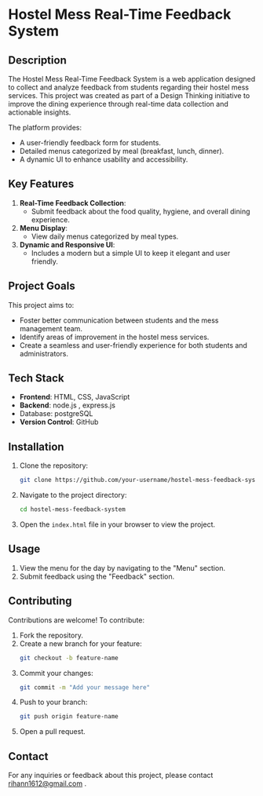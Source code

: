 # Hostel Mess Real-Time Feedback System

## Description

The Hostel Mess Real-Time Feedback System is a web application designed to collect and analyze feedback from students regarding their hostel mess services. This project was created as part of a Design Thinking initiative to improve the dining experience through real-time data collection and actionable insights.

The platform provides:

- A user-friendly feedback form for students.
- Detailed menus categorized by meal (breakfast, lunch, dinner).
- A dynamic UI to enhance usability and accessibility.

## Key Features

1. **Real-Time Feedback Collection**:
   - Submit feedback about the food quality, hygiene, and overall dining experience.
2. **Menu Display**:
   - View daily menus categorized by meal types.
3. **Dynamic and Responsive UI**:
   - Includes a modern but a simple UI to keep it elegant and user friendly.

## Project Goals

This project aims to:

- Foster better communication between students and the mess management team.
- Identify areas of improvement in the hostel mess services.
- Create a seamless and user-friendly experience for both students and administrators.

## Tech Stack

- **Frontend**: HTML, CSS, JavaScript
- **Backend**: node.js , express.js 
- Database: postgreSQL
- **Version Control**: GitHub

## Installation

1. Clone the repository:
   ```bash
   git clone https://github.com/your-username/hostel-mess-feedback-system.git
   ```
2. Navigate to the project directory:
   ```bash
   cd hostel-mess-feedback-system
   ```
3. Open the `index.html` file in your browser to view the project.

## Usage

1. View the menu for the day by navigating to the "Menu" section.
2. Submit feedback using the "Feedback" section.

## Contributing

Contributions are welcome! To contribute:

1. Fork the repository.
2. Create a new branch for your feature:
   ```bash
   git checkout -b feature-name
   ```
3. Commit your changes:
   ```bash
   git commit -m "Add your message here"
   ```
4. Push to your branch:
   ```bash
   git push origin feature-name
   ```
5. Open a pull request.

##

## Contact

For any inquiries or feedback about this project, please contact [rihann1612@gmail.com](mailto\:rihann1612@gmail.com) .

